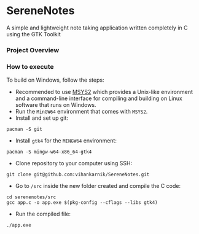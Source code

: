 # SereneNotes
A simple and lightweight note taking application written completely in C using the GTK Toolkit

### Project Overview




### How to execute
To build on Windows, follow the steps:
* Recommended to use [MSYS2](https://www.msys2.org/) which provides a Unix-like environment and a command-line interface for compiling and building on Linux software that runs on Windows.
* Run the `MinGW64` environment that comes with `MSYS2`.
* Install and set up git:  
```
pacman -S git
```
* Install `gtk4` for the `MINGW64` environment:  
```
pacman -S mingw-w64-x86_64-gtk4
```
* Clone repository to your computer using SSH:  
```
git clone git@github.com:vihankarnik/SereneNotes.git
```
* Go to `/src` inside the new folder created and compile the C code:  
```
cd serenenotes/src
gcc app.c -o app.exe $(pkg-config --cflags --libs gtk4)
```
* Run the compiled file:
```
./app.exe
```
